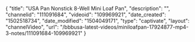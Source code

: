{
    "title": "USA Pan Nonstick 8-Well Mini Loaf Pan",
    "description": "",
    "channelid": "111091684",
    "videoid": "109969921",
    "date_created": "1502518734",
    "date_modified": "1504049171",
    "type": "captivate",
    "layout": "channelVideo",
    "url": "\/bbbusa-latest-videos\/miniloafpan-17924877-mp4-3-notes\/111091684-109969921"
}